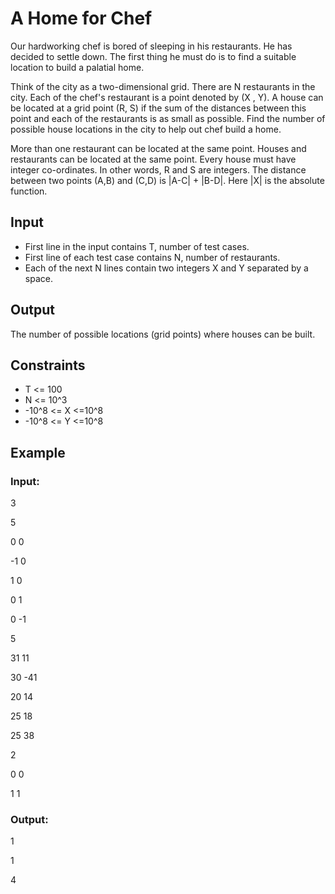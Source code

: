 # A Home for Chef

Our hardworking chef is bored of sleeping in his restaurants. He has decided to settle down. 
The first thing he must do is to find a suitable location to build a palatial home.

Think of the city as a two-dimensional grid. There are N restaurants in the city. 
Each of the chef's restaurant is a point denoted by (X , Y). 
A house can be located at a grid point (R, S) if the sum of the distances between this point and each of the restaurants is as small as possible. 
Find the number of possible house locations in the city to help out chef build a home.

More than one restaurant can be located at the same point. 
Houses and restaurants can be located at the same point. 
Every house must have integer co-ordinates. In other words, R and S are integers. 
The distance between two points (A,B) and (C,D) is |A-C| + |B-D|. Here |X| is the absolute function. 

## Input

- First line in the input contains T, number of test cases. 
- First line of each test case contains N, number of restaurants.
- Each of the next N lines contain two integers X and Y separated by a space.

## Output

The number of possible locations (grid points) where houses can be built.

## Constraints

- T <= 100 
- N <= 10^3 
- -10^8 <= X <=10^8 
- -10^8 <= Y <=10^8 

## Example

### Input:

3

5

0 0

-1 0

1 0

0 1

0 -1

5

31 11

30 -41

20 14

25 18

25 38

2

0 0

1 1

### Output:

1

1

4

